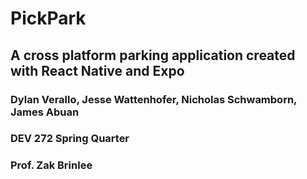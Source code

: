 # PickPark

## A cross platform parking application created with React Native and Expo

### Dylan Verallo, Jesse Wattenhofer, Nicholas Schwamborn, James Abuan

### DEV 272 Spring Quarter

### Prof. Zak Brinlee
